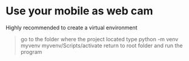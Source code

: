

# Use your mobile as web cam

Highly recommended to create a virtual environment
>go to the folder where the project located
>type python -m venv myvenv
>myvenv/Scripts/activate
>return to root folder and run the program


